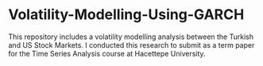 # Volatility-Modelling-Using-GARCH
This repository includes a volatility modelling analysis between the Turkish and US Stock Markets. I conducted this research to submit as a term paper for the Time Series Analysis course at Hacettepe University.
